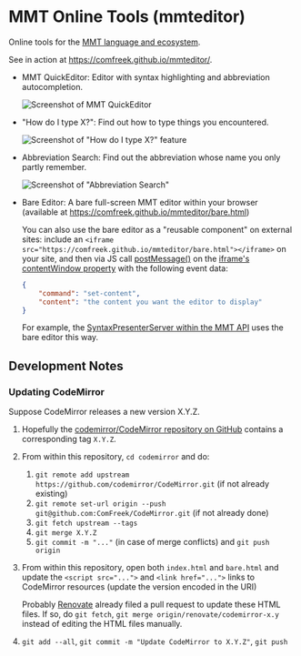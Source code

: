 # MMT Online Tools (mmteditor)

Online tools for the [MMT language and ecosystem](https://uniformal.github.io/).

See in action at <https://comfreek.github.io/mmteditor/>.

- MMT QuickEditor: Editor with syntax highlighting and abbreviation autocompletion.

  ![Screenshot of MMT QuickEditor](./img/screenshot-quickeditor.png)

- "How do I type X?": Find out how to type things you encountered.

  ![Screenshot of "How do I type X?" feature](./img/screenshot-how-do-i-type.png)

- Abbreviation Search: Find out the abbreviation whose name you only partly remember.

  ![Screenshot of "Abbreviation Search"](./img/screenshot-abbr-search.png)

- Bare Editor: A bare full-screen MMT editor within your browser (available at <https://comfreek.github.io/mmteditor/bare.html>)

  You can also use the bare editor as a "reusable component" on external sites:
  include an `<iframe src="https://comfreek.github.io/mmteditor/bare.html"></iframe>` on your site,
  and then via JS call [postMessage()](https://developer.mozilla.org/en-US/docs/Web/API/Window/postMessage) on the [iframe's contentWindow property](https://developer.mozilla.org/en-US/docs/Web/API/HTMLIFrameElement/contentWindow) with the following event data:

  ```json
  {
      "command": "set-content",
      "content": "the content you want the editor to display"
  }
  ```

  For example, the [SyntaxPresenterServer within the MMT API](https://github.com/UniFormal/MMT/tree/devel/src/mmt-api/src/main/info/kwarc/mmt/api/web/SyntaxPresenterServer.scala) uses the bare editor this way.

## Development Notes

### Updating CodeMirror

Suppose CodeMirror releases a new version X.Y.Z.

1. Hopefully the [codemirror/CodeMirror repository on GitHub](https://github.com/codemirror/CodeMirror) contains a corresponding tag `X.Y.Z`.
2. From within this repository, `cd codemirror` and do:

   1. `git remote add upstream https://github.com/codemirror/CodeMirror.git` (if not already existing)
   2. `git remote set-url origin --push git@github.com:ComFreek/CodeMirror.git` (if not already done)
   3. `git fetch upstream --tags`
   4. `git merge X.Y.Z`
   5. `git commit -m "..."` (in case of merge conflicts) and `git push origin`

3. From within this repository, open both `index.html` and `bare.html` and update the `<script src="...">` and `<link href="...">` links to CodeMirror resources (update the version encoded in the URI)

   Probably [Renovate](https://github.com/renovatebot/renovate) already filed a pull request to update these HTML files.
   If so, do `git fetch`, `git merge origin/renovate/codemirror-x.y` instead of editing the HTML files manually.
4. `git add --all`, `git commit -m "Update CodeMirror to X.Y.Z"`, `git push`
